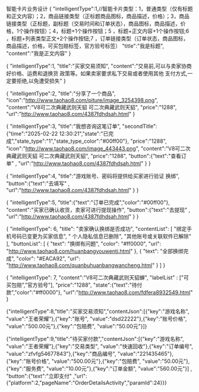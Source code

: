 智能卡片业务设计
{
"intelligentType":1,//智能卡片类型：1，普通类型（仅有标题和正文内容）；2，商品链接类型（正标题商品图标，商品描述，价格）；3，商品链接类型（正标题，副标题（交易时间和订单状态），商品图标，商品描述，价格，1个操作按钮）；4，标题+1个操作按钮；5 ，标题+正文内容+1个操作按钮;6 ，标题+列表类型正文+2个操作按钮;7 ，订单链接类型（订单状态，商品图标，商品描述，价格，可买包赔标签，官方验号标签）
"title":"我是标题",
"content":"我是正文内容"
}


{
"intelligentType":1,
"title":"买家交易须知",
"content":"交易前,可以与卖家协商好价格、运费和退换货 政策等。如果卖家要求私下交易或者使用其他 支付方式,一定要拒绝,以免遭受损失"
}

{
"intelligentType":2,
"title":"分享了一个商品",
"icon":"http://www.taohao8.com/piture/image_3254398.png",
"content":"V8可二次典藏武则天貂 可二次典藏武则天貂",
"price":"1288",
"url":"http://www.taohao8.com/4387fdhdsah.html"
}

{
"intelligentType":3,
"title":"我想咨询这笔订单",
"secondTitle":{"time":"2025-02-22 12:30:21","state":"已完成","state_type":"1","state_type_color":"#00ff00"},
"price":"1288",
"icon":"http://www.taohao8.com/image_443443.png",
"content":"V8可二次典藏武则天貂 可二次典藏武则天貂",
"price":"1288",
"button":{"text":"查看订单" , "url":"http://www.taohao8.com/4387fdhdsah.html"
}
}

{
"intelligentType":4,
"title":"游戏账号、密码将提供给买家进行验证 换绑",
"button":{"text":"去填写" , "url":"http://www.taohao8.com/4387fdhdsah.html"
}
}

{
"intelligentType":5,
"title":{"text":"订单已完成","color":"#00ff00"},
"content":"买家已确认收货，卖家可进行提现操作",
"button":{"text":"去提现" , "url":"http://www.taohao8.com/4387fdhdsah.html"
}
}

{
    "intelligentType": 6,
    "title": "卖家确认换绑是否成功",
    "contentList": [
        "绑定手机号码已变更为买家信息",
        " 个人隐私信息已删除",
        "其他账号或关联软件已解除"
    ],
    "buttonList": [
        {
            "text": "换绑有问题",
            "color": "#ff0000",
            "url": "http://www.taohao8.com/huanbangyouwenti.html"
        },
        {
            "text": "全部换绑完成",
            "color": "#EACA92",
            "url": "http://www.taohao8.com/quanbuhuanbangwancheng.html"
        }
    ]
}

{
    "intelligentType": 7,
    "content":"V8可二次典藏武则天貂蝉",
    "labelList" : ["可买包赔","官方验号"],
"price":"1288",
"state":{"text":"待付款","color":"#ff0000"},
"url":"http://www.taohao8.com/fdfera8932549.html"
}


{"intelligentType":8,"title":"买家交易须知","contentJson":[{"key":"游戏名称", "value":"王者荣耀"},{"key":"账号", "value":"dsd22222"},{"key":"账号价格", "value":"500.00元"},{"key":"包赔费", "value":"50.00元"}]}

{"intelligentType":9,"title":"待买家付款","contentJson":[{"key":"游戏名称", "value":"王者荣耀"},{"key":"交易类型", "value":"快速回收"},{"key":"订单编号", "value":"zfvfg54677843"},{"key":"商品编号", "value":"221435465"},{"key":"账号价格", "value":"500.00元"},{"key":"包赔费", "value":"50.00元"},{"key":"服务费", "value":"10.00元"},{"key":"订单金额", "value":"560.00元"}] , "button":{"text":"立即支付" ,"url":{"platform":2,"pageName":"OrderDetailsActivity","paramId":24}}}
